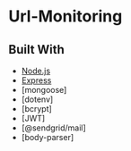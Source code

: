 # Url-Monitoring
<h2>Built With </h2>

-   [Node.js](https://nodejs.org/en/)
-   [Express](https://expressjs.com/)
-   [mongoose]
-   [dotenv]
-   [bcrypt]
-   [JWT]
-   [@sendgrid/mail]
-   [body-parser]
